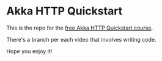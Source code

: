 # Akka HTTP Quickstart

This is the repo for the [free Akka HTTP Quickstart course](https://rebrand.ly/gh-akka-quickstart).

There's a branch per each video that involves writing code.

Hope you enjoy it!
